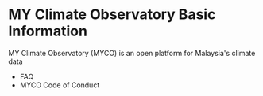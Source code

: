 # MY Climate Observatory Basic Information
MY Climate Observatory (MYCO) is an open platform for Malaysia's climate data

* FAQ
* MYCO Code of Conduct
